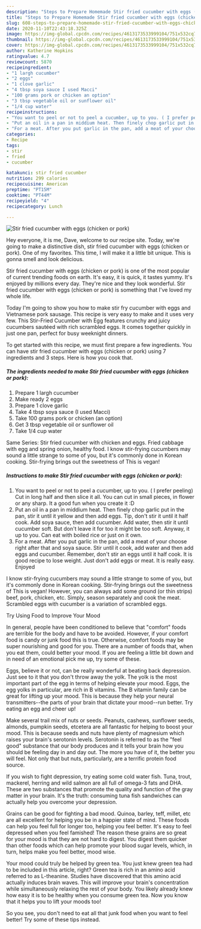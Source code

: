 ```yaml
---
description: "Steps to Prepare Homemade Stir fried cucumber with eggs (chicken or pork)"
title: "Steps to Prepare Homemade Stir fried cucumber with eggs (chicken or pork)"
slug: 608-steps-to-prepare-homemade-stir-fried-cucumber-with-eggs-chicken-or-pork
date: 2020-11-10T22:43:18.325Z
image: https://img-global.cpcdn.com/recipes/4613173533999104/751x532cq70/stir-fried-cucumber-with-eggs-chicken-or-pork-recipe-main-photo.jpg
thumbnail: https://img-global.cpcdn.com/recipes/4613173533999104/751x532cq70/stir-fried-cucumber-with-eggs-chicken-or-pork-recipe-main-photo.jpg
cover: https://img-global.cpcdn.com/recipes/4613173533999104/751x532cq70/stir-fried-cucumber-with-eggs-chicken-or-pork-recipe-main-photo.jpg
author: Katherine Hopkins
ratingvalue: 4.7
reviewcount: 5870
recipeingredient:
- "1 largh cucumber"
- "2 eggs"
- "1 clove garlic"
- "4 tbsp soya sauce I used Macci"
- "100 grams pork or chicken an option"
- "3 tbsp vegetable oil or sunflower oil"
- "1/4 cup water"
recipeinstructions:
- "You want to peel or not to peel a cucumber, up to you. ( I prefer peeling) Cut in long half and then slice it all. You can cut in small pieces, in flower or any sharp. It a good fun when you create it :D"
- "Put an oil in a pan in middium heat. Then finely chop garlic put in the pan, stir it until it yellow and then add eggs. Tip, don&#39;t stir it until it half cook. Add soya sauce, then add cucumber. Add water, then stir it until cucumber soft. But don&#39;t leave it for too it might be too soft. Anyway, it up to you. Can eat with boiled rice or just on it own."
- "For a meat. After you put garlic in the pan, add a meat of your choose right after that and soya sauce. Stir until it cook, add water and then add eggs and cucumber. Remember, don&#39;t stir an eggs until it half cook. It is good recipe to lose weight. Just don&#39;t add eggs or meat. It is really easy. Enjoyed"
categories:
- Recipe
tags:
- stir
- fried
- cucumber

katakunci: stir fried cucumber 
nutrition: 299 calories
recipecuisine: American
preptime: "PT15M"
cooktime: "PT44M"
recipeyield: "4"
recipecategory: Lunch

---
```



![Stir fried cucumber with eggs (chicken or pork)](https://img-global.cpcdn.com/recipes/4613173533999104/751x532cq70/stir-fried-cucumber-with-eggs-chicken-or-pork-recipe-main-photo.jpg)

Hey everyone, it is me, Dave, welcome to our recipe site. Today, we're going to make a distinctive dish, stir fried cucumber with eggs (chicken or pork). One of my favorites. This time, I will make it a little bit unique. This is gonna smell and look delicious.

Stir fried cucumber with eggs (chicken or pork) is one of the most popular of current trending foods on earth. It's easy, it is quick, it tastes yummy. It's enjoyed by millions every day. They're nice and they look wonderful. Stir fried cucumber with eggs (chicken or pork) is something that I've loved my whole life.

Today I&#39;m going to show you how to make stir fry cucumber with eggs and Vietnamese pork sausage. This recipe is very easy to make and it uses very few. This Stir-Fried Cucumber with Egg features crunchy and juicy cucumbers sautéed with rich scrambled eggs. It comes together quickly in just one pan, perfect for busy weeknight dinners.


To get started with this recipe, we must first prepare a few ingredients. You can have stir fried cucumber with eggs (chicken or pork) using 7 ingredients and 3 steps. Here is how you cook that.

<!--inarticleads1-->

##### The ingredients needed to make Stir fried cucumber with eggs (chicken or pork):

1. Prepare 1 largh cucumber
1. Make ready 2 eggs
1. Prepare 1 clove garlic
1. Take 4 tbsp soya sauce (I used Macci)
1. Take 100 grams pork or chicken (an option)
1. Get 3 tbsp vegetable oil or sunflower oil
1. Take 1/4 cup water


Same Series: Stir fried cucumber with chicken and eggs. Fried cabbage with egg and spring onion, healthy food. I know stir-frying cucumbers may sound a little strange to some of you, but it&#39;s commonly done in Korean cooking. Stir-frying brings out the sweetness of This is vegan! 

<!--inarticleads2-->

##### Instructions to make Stir fried cucumber with eggs (chicken or pork):

1. You want to peel or not to peel a cucumber, up to you. ( I prefer peeling) Cut in long half and then slice it all. You can cut in small pieces, in flower or any sharp. It a good fun when you create it :D
1. Put an oil in a pan in middium heat. Then finely chop garlic put in the pan, stir it until it yellow and then add eggs. Tip, don&#39;t stir it until it half cook. Add soya sauce, then add cucumber. Add water, then stir it until cucumber soft. But don&#39;t leave it for too it might be too soft. Anyway, it up to you. Can eat with boiled rice or just on it own.
1. For a meat. After you put garlic in the pan, add a meat of your choose right after that and soya sauce. Stir until it cook, add water and then add eggs and cucumber. Remember, don&#39;t stir an eggs until it half cook. It is good recipe to lose weight. Just don&#39;t add eggs or meat. It is really easy. Enjoyed


I know stir-frying cucumbers may sound a little strange to some of you, but it&#39;s commonly done in Korean cooking. Stir-frying brings out the sweetness of This is vegan! However, you can always add some ground (or thin strips) beef, pork, chicken, etc. Simply, season separately and cook the meat. Scrambled eggs with cucumber is a variation of scrambled eggs. 

Try Using Food to Improve Your Mood


In general, people have been conditioned to believe that "comfort" foods are terrible for the body and have to be avoided. However, if your comfort food is candy or junk food this is true. Otherwise, comfort foods may be super nourishing and good for you. There are a number of foods that, when you eat them, could better your mood. If you are feeling a little bit down and in need of an emotional pick me up, try some of these.

Eggs, believe it or not, can be really wonderful at beating back depression. Just see to it that you don't throw away the yolk. The yolk is the most important part of the egg in terms of helping elevate your mood. Eggs, the egg yolks in particular, are rich in B vitamins. The B vitamin family can be great for lifting up your mood. This is because they help your neural transmitters--the parts of your brain that dictate your mood--run better. Try eating an egg and cheer up!

Make several trail mix of nuts or seeds. Peanuts, cashews, sunflower seeds, almonds, pumpkin seeds, etcetera are all fantastic for helping to boost your mood. This is because seeds and nuts have plenty of magnesium which raises your brain's serotonin levels. Serotonin is referred to as the "feel good" substance that our body produces and it tells your brain how you should be feeling day in and day out. The more you have of it, the better you will feel. Not only that but nuts, particularly, are a terrific protein food source.

If you wish to fight depression, try eating some cold water fish. Tuna, trout, mackerel, herring and wild salmon are all full of omega-3 fats and DHA. These are two substances that promote the quality and function of the gray matter in your brain. It's the truth: consuming tuna fish sandwiches can actually help you overcome your depression. 

Grains can be good for fighting a bad mood. Quinoa, barley, teff, millet, etc are all excellent for helping you be in a happier state of mind. These foods can help you feel full for longer too, helping you feel better. It's easy to feel depressed when you feel famished! The reason these grains are so great for your mood is that they are not hard to digest. You digest them quicker than other foods which can help promote your blood sugar levels, which, in turn, helps make you feel better, mood wise.

Your mood could truly be helped by green tea. You just knew green tea had to be included in this article, right? Green tea is rich in an amino acid referred to as L-theanine. Studies have discovered that this amino acid actually induces brain waves. This will improve your brain's concentration while simultaneously relaxing the rest of your body. You likely already knew how easy it is to be healthy when you consume green tea. Now you know that it helps you to lift your moods too!

So you see, you don't need to eat all that junk food when you want to feel better! Try  some  of  these  tips  instead.

